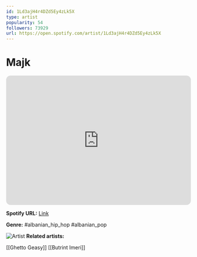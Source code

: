 ```yaml
---
id: 1Ld3ajH4r4DZd5Ey4zLk5X
type: artist
popularity: 54
followers: 73929
url: https://open.spotify.com/artist/1Ld3ajH4r4DZd5Ey4zLk5X
---
```

# Majk

<iframe style="border-radius:12px" src="https://open.spotify.com/embed/artist/1Ld3ajH4r4DZd5Ey4zLk5X" width="100%" height="352" frameBorder="0" allowfullscreen="" allow="autoplay; clipboard-write; encrypted-media; fullscreen; picture-in-picture" loading="lazy"></iframe>

**Spotify URL:** [Link](https://open.spotify.com/artist/1Ld3ajH4r4DZd5Ey4zLk5X)

**Genre:**  #albanian_hip_hop #albanian_pop

![Artist](https://i.scdn.co/image/ab6761610000e5eb8ab335431067ce33e9038aba)
**Related artists:**

[[Ghetto Geasy]]
[[Butrint Imeri]]
